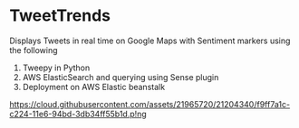 # TweetTrends

Displays Tweets in real time on Google Maps with Sentiment markers using the following

1. Tweepy in Python
2. AWS ElasticSearch and querying using Sense plugin
3. Deployment on AWS Elastic beanstalk

https://cloud.githubusercontent.com/assets/21965720/21204340/f9ff7a1c-c224-11e6-94bd-3db34ff55b1d.p!ng
